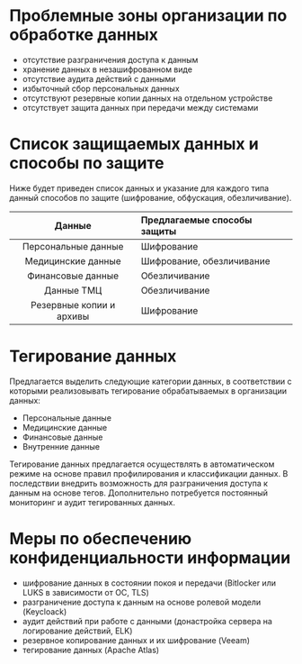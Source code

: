 # Проблемные зоны организации по обработке данных
- отсутствие разграничения доступа к данным
- хранение данных в незашифрованном виде
- отсутствие аудита действий с данными
- избыточный сбор персональных данных
- отсутствуют резервные копии данных на отдельном устройстве
- отсутствует защита данных при передачи между системами

# Список защищаемых данных и способы по защите
Ниже будет приведен список данных и указание для каждого типа данный способов по защите (шифрование, обфускация, обезличивание).

|        **Данные**         | **Предлагаемые способы защиты** |
|:-------------------------:|:--------------------------------|
|    Персональные данные    | Шифрование                      |
|    Медицинские данные     | Шифрование, обезличивание       |
|     Финансовые данные     | Обезличивание                   |
|        Данные ТМЦ         | Обезличивание                   |
| Резервные копии и архивы  | Шифрование                      |


# Тегирование данных

Предлагается выделить следующие категории данных, в соответствии с которыми реализовывать тегирование обрабатываемых в организации данных:
- Персональные данные
- Медицинские данные
- Финансовые данные
- Внутренние данные

Тегирование данных предлагается осуществлять в автоматическом режиме на основе правил профилирования и классификации данных.
В последствии внедрить возможность для разграничения доступа к данным на основе тегов. Дополнительно потребуется постоянный мониторинг и аудит тегированных данных.

# Меры по обеспечению конфиденциальности информации
- шифрование данных в состоянии покоя и передачи (Bitlocker или LUKS в зависимости от ОС, TLS)
- разграничение доступа к данным на основе ролевой модели (Keycloack)
- аудит действий при работе с данными (донастройка сервера на логирование действий, ELK)
- резервное копирование данных и их шифрование (Veeam)
- тегирование данных (Apache Atlas)
